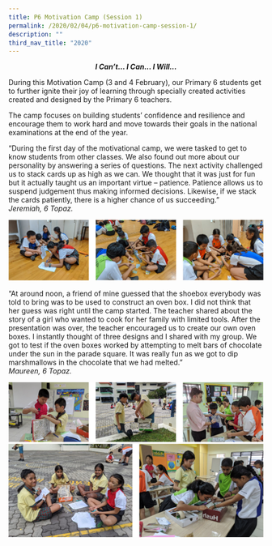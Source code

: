 ```yaml
---
title: P6 Motivation Camp (Session 1)
permalink: /2020/02/04/p6-motivation-camp-session-1/
description: ""
third_nav_title: "2020"
---
```

<p style="text-align: center;"><strong><em>I Can’t… I Can… I Will…</em></strong></p>
<p>During this Motivation Camp (3 and 4 February), our Primary 6 students get to further ignite their joy of learning through specially created activities created and designed by the Primary 6 teachers.</p>
<p>The camp focuses on building students’ confidence and resilience and encourage them to work hard and move towards&nbsp;their goals in the national examinations at the end&nbsp;of the year.</p>
<p>“During the first day of the motivational camp, we were tasked to get to know students from other classes. We also found out more about our personality by answering a series of questions. The next activity challenged us to stack cards up as high as we can. We thought that it was just for fun but it actually taught us an important virtue – patience. Patience allows us to suspend judgement thus making informed decisions. Likewise, if we stack the cards patiently, there is a higher chance of us succeeding.”<br><em>Jeremiah, 6 Topaz.</em></p>
<img src="/images/motivation1.png">
<p>“At around noon, a friend of mine guessed that the shoebox everybody was told to bring was to be used to construct an oven box. I did not think that her guess was right until the camp started. The teacher shared about the story of a girl who wanted to cook for her family with limited tools. After the presentation was over, the teacher encouraged us to create our own oven boxes. I instantly thought of three designs and I shared with my group. We got to test if the oven boxes worked by attempting to melt bars of chocolate under the sun in the parade square. It was really fun as we got to dip marshmallows in the chocolate that we had melted.”<br><em>Maureen, 6 Topaz.</em></p>
<img src="/images/motivation2.png"><br>
<img src="/images/motivation3.png">